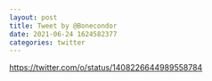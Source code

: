 ```yaml
--- 
layout: post 
title: Tweet by @Bonecondor 
date: 2021-06-24 1624582377 
categories: twitter 
--- 
```

https://twitter.com/o/status/1408226644989558784